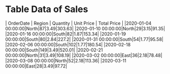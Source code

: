 # Table Data of Sales
| OrderDate | Region | Quantity | Unit Price | Total Price |
|2020-01-04 00:00:00|North|87|3.49|303.63|
|2020-01-10 00:00:00|North|29|3.15|91.35|
|2020-01-16 00:00:00|South|82|1.87|153.34|
|2020-01-19 00:00:00|South|80|2.84|227.2|
|2020-01-31 00:00:00|South|54|1.77|95.58|
|2020-02-06 00:00:00|South|102|1.77|180.54|
|2020-02-18 00:00:00|South|149|3.49|520.01|
|2020-02-21 00:00:00|North|31|3.49|108.19|
|2020-03-02 00:00:00|East|36|2.18|78.48|
|2020-03-08 00:00:00|North|52|2.18|113.36|
|2020-03-11 00:00:00|East|28|3.49|97.72|
